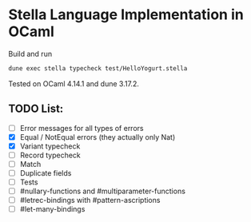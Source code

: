 Stella Language Implementation in OCaml
======

Build and run
```bash
dune exec stella typecheck test/HelloYogurt.stella
```
Tested on OCaml 4.14.1 and dune 3.17.2.

## TODO List:
- [ ] Error messages for all types of errors
- [x] Equal / NotEqual errors (they actually only Nat)
- [x] Variant typecheck
- [ ] Record typecheck
- [ ] Match
- [ ] Duplicate fields
- [ ] Tests
- [ ] #nullary-functions and #multiparameter-functions
- [ ] #letrec-bindings with #pattern-ascriptions
- [ ] #let-many-bindings